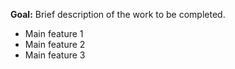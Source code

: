 **Goal:** Brief description of the work to be completed.

- Main feature 1
- Main feature 2
- Main feature 3